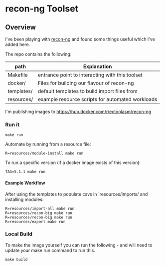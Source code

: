 # recon-ng Toolset

Overview
---

I've been playing with [recon-ng](https://github.com/lanmaster53/recon-ng/) and found some things useful which I've added here.

The repo contains the following:

| path       | Explanation |
|---         |---|
| Makefile   | entrance point to interacting with this toolset |
| docker/    | Files for building our flavour of recon-ng |
| templates/ | default templates to build import files from |
| resources/ | example resource scripts for automated workloads |

I'm publishing images to https://hub.docker.com/r/ectoplasm/recon-ng

### Run it

`make run`

Automate by running from a resource file:

`R=resources/module-install make run`

To run a specific version (if a docker image exists of this version):

`TAG=5.1.1 make run`

#### Example Workflow

After using the templates to populate csvs in `resources/imports/ and installing modules:

```
R=resources/import-all make run
R=resources/recon-big make run
R=resources/recon-big make run
R=resources/export make run
```

### Local Build

To make the image yourself you can run the following - and will need to update your make run command to run this.

`make build`
